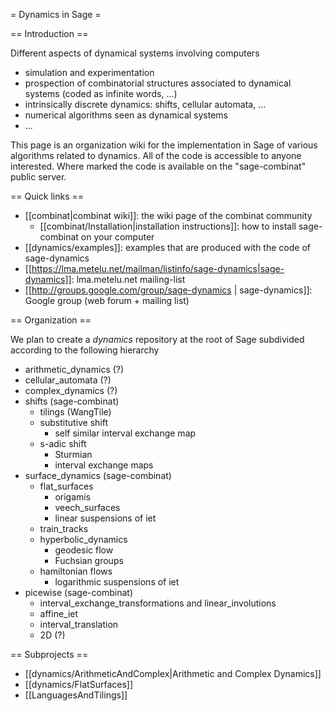= Dynamics in Sage =

== Introduction ==

Different aspects of dynamical systems involving computers

  * simulation and experimentation
  * prospection of combinatorial structures associated to dynamical systems (coded as infinite words, ...)
  * intrinsically discrete dynamics: shifts, cellular automata, ...
  * numerical algorithms seen as dynamical systems
  * ...

This page is an organization wiki for the implementation in Sage of various algorithms related to dynamics. All of the code is accessible to anyone interested. Where marked the code is available on the "sage-combinat" public server.

== Quick links ==

  * [[combinat|combinat wiki]]: the wiki page of the combinat community
    * [[combinat/Installation|installation instructions]]: how to install sage-combinat on your computer
  * [[dynamics/examples]]: examples that are produced with the code of sage-dynamics
  * [[https://lma.metelu.net/mailman/listinfo/sage-dynamics|sage-dynamics]]:  lma.metelu.net mailing-list
  * [[http://groups.google.com/group/sage-dynamics | sage-dynamics]]: Google group (web forum + mailing list)

== Organization ==

We plan to create a *dynamics* repository at the root of Sage subdivided according to the following hierarchy

  * arithmetic_dynamics (?)
  * cellular_automata (?)
  * complex_dynamics (?)
  * shifts (sage-combinat)
    * tilings (WangTile)
    * substitutive shift
      * self similar interval exchange map
    * s-adic shift
      * Sturmian
      * interval exchange maps
  * surface_dynamics (sage-combinat)
    * flat_surfaces
      * origamis
      * veech_surfaces
      * linear suspensions of iet
    * train_tracks
    * hyperbolic_dynamics
      * geodesic flow
      * Fuchsian groups
    * hamiltonian flows
      * logarithmic suspensions of iet
  * picewise (sage-combinat)
    * interval_exchange_transformations and linear_involutions
    * affine_iet
    * interval_translation
    * 2D (?)

== Subprojects ==

  * [[dynamics/ArithmeticAndComplex|Arithmetic and Complex Dynamics]]
  * [[dynamics/FlatSurfaces]]
  * [[LanguagesAndTilings]]
